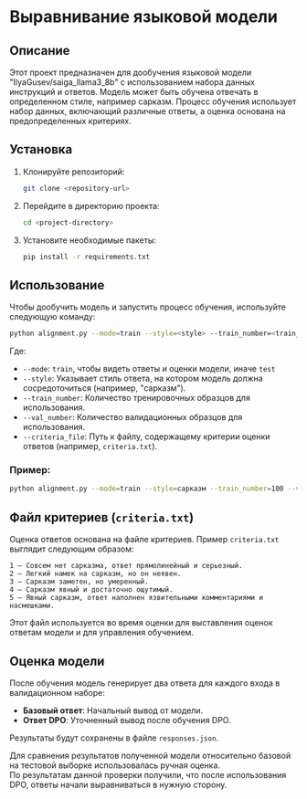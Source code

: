 # Выравнивание языковой модели

## Описание        
Этот проект предназначен для дообучения языковой модели "IlyaGusev/saiga_llama3_8b" с использованием набора данных инструкций и ответов. Модель может быть обучена отвечать в определенном стиле, например сарказм. Процесс обучения использует набор данных, включающий различные ответы, а оценка основана на предопределенных критериях.

## Установка
1. Клонируйте репозиторий:
   ```bash
   git clone <repository-url>
   ```
2. Перейдите в директорию проекта:
   ```bash
   cd <project-directory>
   ```
3. Установите необходимые пакеты:
   ```bash
   pip install -r requirements.txt
   ```

## Использование
Чтобы дообучить модель и запустить процесс обучения, используйте следующую команду:

```bash
python alignment.py --mode=train --style=<style> --train_number=<train_num> --val_number=<val_num> --criteria_file=criteria.txt
```

Где:
- `--mode`: `train`, чтобы видеть ответы и оценки модели, иначе `test`
- `--style`: Указывает стиль ответа, на котором модель должна сосредоточиться (например, "сарказм").
- `--train_number`: Количество тренировочных образцов для использования.
- `--val_number`: Количество валидационных образцов для использования.
- `--criteria_file`: Путь к файлу, содержащему критерии оценки ответов (например, `criteria.txt`).

### Пример:
```bash
python alignment.py --mode=train --style=сарказм --train_number=100 --val_number=10 --criteria_file=criteria.txt 
```

## Файл критериев (`criteria.txt`)
Оценка ответов основана на файле критериев. Пример `criteria.txt` выглядит следующим образом:

```plaintext
1 — Совсем нет сарказма, ответ прямолинейный и серьезный. 
2 — Легкий намек на сарказм, но он неявен. 
3 — Сарказм заметен, но умеренный.
4 — Сарказм явный и достаточно ощутимый.
5 — Явный сарказм, ответ наполнен язвительными комментариями и насмешками.
```

Этот файл используется во время оценки для выставления оценок ответам модели и для управления обучением.

## Оценка модели
После обучения модель генерирует два ответа для каждого входа в валидационном наборе:
- **Базовый ответ**: Начальный вывод от модели.
- **Ответ DPO**: Уточненный вывод после обучения DPO.

Результаты будут сохранены в файле `responses.json`.

Для сравнения результатов полученной модели относительно базовой на тестовой выборке использовалась ручная оценка.  
По результатам данной проверки получили, что после использования DPO, ответы начали выравниваться в нужную сторону.


